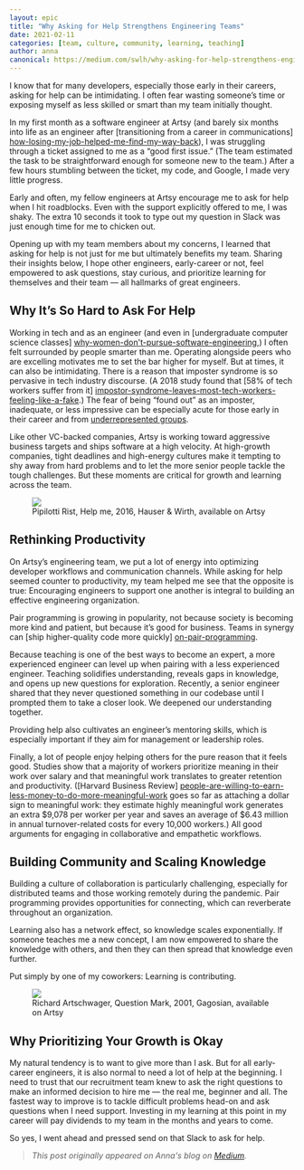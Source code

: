 ```yaml
---
layout: epic
title: "Why Asking for Help Strengthens Engineering Teams"
date: 2021-02-11
categories: [team, culture, community, learning, teaching]
author: anna
canonical: https://medium.com/swlh/why-asking-for-help-strengthens-engineering-teams-6b1eadc86936
---
```


I know that for many developers, especially those early in their careers, asking for help can be intimidating. I
often fear wasting someone’s time or exposing myself as less skilled or smart than my team initially thought.

In my first month as a software engineer at Artsy (and barely six months into life as an engineer after
[transitioning from a career in communications] [how-losing-my-job-helped-me-find-my-way-back]), I was struggling
through a ticket assigned to me as a “good first issue.” (The team estimated the task to be straightforward enough
for someone new to the team.) After a few hours stumbling between the ticket, my code, and Google, I made very
little progress.

<!-- more -->

Early and often, my fellow engineers at Artsy encourage me to ask for help when I hit roadblocks. Even with the
support explicitly offered to me, I was shaky. The extra 10 seconds it took to type out my question in Slack was
just enough time for me to chicken out.

Opening up with my team members about my concerns, I learned that asking for help is not just for me but ultimately
benefits my team. Sharing their insights below, I hope other engineers, early-career or not, feel empowered to ask
questions, stay curious, and prioritize learning for themselves and their team — all hallmarks of great engineers.

## Why It’s So Hard to Ask For Help

Working in tech and as an engineer (and even in [undergraduate computer science classes]
[why-women-don't-pursue-software-engineering],) I often felt surrounded by people smarter than me. Operating
alongside peers who are excelling motivates me to set the bar higher for myself. But at times, it can also be
intimidating. There is a reason that imposter syndrome is so pervasive in tech industry discourse. (A 2018 study
found that [58% of tech workers suffer from it] [impostor-syndrome-leaves-most-tech-workers-feeling-like-a-fake].)
The fear of being “found out” as an imposter, inadequate, or less impressive can be especially acute for those
early in their career and from [underrepresented groups][why-imposter-syndrome-is-worse-for-women-of-color].

Like other VC-backed companies, Artsy is working toward aggressive business targets and ships software at a high
velocity. At high-growth companies, tight deadlines and high-energy cultures make it tempting to shy away from hard
problems and to let the more senior people tackle the tough challenges. But these moments are critical for growth
and learning across the team.

<figure class="illustration">
    <a target="_blank" href="https://www.artsy.net/artwork/pipilotti-rist-help-me">
        <img src="https://d32dm0rphc51dk.cloudfront.net/P24AUuVFX50Tr2Q6w58-fQ/large.jpg">
    </a>
    <figcaption>Pipilotti Rist, Help me, 2016, Hauser & Wirth, available on Artsy
    </figcaption>
</figure>

## Rethinking Productivity

On Artsy’s engineering team, we put a lot of energy into optimizing developer workflows and communication channels.
While asking for help seemed counter to productivity, my team helped me see that the opposite is true: Encouraging
engineers to support one another is integral to building an effective engineering organization.

Pair programming is growing in popularity, not because society is becoming more kind and patient, but because it’s
good for business. Teams in synergy can [ship higher-quality code more quickly] [on-pair-programming].

Because teaching is one of the best ways to become an expert, a more experienced engineer can level up when pairing
with a less experienced engineer. Teaching solidifies understanding, reveals gaps in knowledge, and opens up new
questions for exploration. Recently, a senior engineer shared that they never questioned something in our codebase
until I prompted them to take a closer look. We deepened our understanding together.

Providing help also cultivates an engineer’s mentoring skills, which is especially important if they aim for
management or leadership roles.

Finally, a lot of people enjoy helping others for the pure reason that it feels good. Studies show that a majority
of workers prioritize meaning in their work over salary and that meaningful work translates to greater retention
and productivity. ([Harvard Business Review] [people-are-willing-to-earn-less-money-to-do-more-meaningful-work]
goes so far as attaching a dollar sign to meaningful work: they estimate highly meaningful work generates an extra
$9,078 per worker per year and saves an average of $6.43 million in annual turnover-related costs for every 10,000
workers.) All good arguments for engaging in collaborative and empathetic workflows.

## Building Community and Scaling Knowledge

Building a culture of collaboration is particularly challenging, especially for distributed teams and those working
remotely during the pandemic. Pair programming provides opportunities for connecting, which can reverberate
throughout an organization.

Learning also has a network effect, so knowledge scales exponentially. If someone teaches me a new concept, I am
now empowered to share the knowledge with others, and then they can then spread that knowledge even further.

Put simply by one of my coworkers: Learning is contributing.

<figure class="illustration">
    <a target="_blank" href="https://www.artsy.net/artwork/richard-artschwager-question-mark">
        <img src="https://d32dm0rphc51dk.cloudfront.net/fccQIzHtxIwf2eHTrEg0Dw/large.jpg">
    </a>
    <figcaption>Richard Artschwager, Question Mark, 2001, Gagosian, available on Artsy
    </figcaption>
</figure>

## Why Prioritizing Your Growth is Okay

My natural tendency is to want to give more than I ask. But for all early-career engineers, it is also normal to
need a lot of help at the beginning. I need to trust that our recruitment team knew to ask the right questions to
make an informed decision to hire me — the real me, beginner and all. The fastest way to improve is to tackle
difficult problems head-on and ask questions when I need support. Investing in my learning at this point in my
career will pay dividends to my team in the months and years to come.

So yes, I went ahead and pressed send on that Slack to ask for help.

[how-losing-my-job-helped-me-find-my-way-back]:
  <https://medium.com/swlh/how-losing-my-job-helped-me-find-my-way-back-8c8f86552acc>
[why-women-don't-pursue-software-engineering]:
  <https://medium.com/better-programming/why-women-dont-pursue-software-engineering-17d0dead24e9>
[impostor-syndrome-leaves-most-tech-workers-feeling-like-a-fake]:
  <https://www.cnet.com/news/tech-employees-likely-to-suffer-from-impostor-syndrome/>
[why-imposter-syndrome-is-worse-for-women-of-color]:
  <https://zora.medium.com/why-imposter-syndrome-is-worse-for-women-of-color-3bcf37335405>
[on-pair-programming]: <https://martinfowler.com/articles/on-pair-programming.html>
[people-are-willing-to-earn-less-money-to-do-more-meaningful-work]:
  <https://hbr.org/2018/11/9-out-of-10-people-are-willing-to-earn-less-money-to-do-more-meaningful-work>

> _This post originally appeared on Anna's blog on [Medium](https://anna-carey.medium.com/)._
